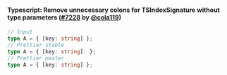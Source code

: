 #### Typescript: Remove unnecessary colons for TSIndexSignature without type parameters ([#7228](https://github.com/prettier/prettier/pull/7228) by [@cola119](https://github.com/cola119))

<!-- prettier-ignore -->
```ts
// Input
type A = { [key: string] };
// Prettier stable
type A = { [key: string]: };
// Prettier master
type A = { [key: string] };
```
